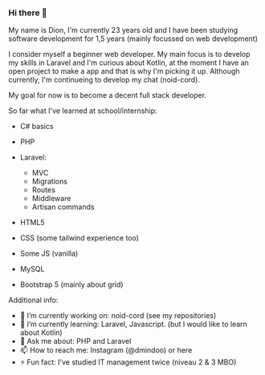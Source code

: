 ### Hi there 👋

My name is Dion, I'm currently 23 years old and I have been studying software development for 1,5 years (mainly focussed on web development)

I consider myself a beginner web developer. My main focus is to develop my skills in Laravel and I'm curious about Kotlin, at the moment I have an open project to make a app and that is why I'm picking it up. Although currently, I'm continueing to develop my chat (noid-cord).

My goal for now is to become a decent full stack developer.

So far what I've learned at school/internship:

- C# basics
- PHP
- Laravel:
    - MVC
    - Migrations
    - Routes
    - Middleware
    - Artisan commands
  
- HTML5
- CSS (some tailwind experience too)
- Some JS (vanilla)
- MySQL
- Bootstrap 5 (mainly about grid)



Additional info:

- 🔭 I’m currently working on: noid-cord (see my repositories) 
- 🌱 I’m currently learning: Laravel, Javascript. (but I would like to learn about Kotlin)
- 💬 Ask me about: PHP and Laravel
- 📫 How to reach me: Instagram (@dmindoo) or here
- ⚡ Fun fact: I've studied IT management twice (niveau 2 & 3 MBO)
